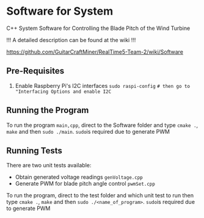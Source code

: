 # Software for System
C++ System Software for Controlling the Blade Pitch of the Wind Turbine

!!! A detailed description can be found at the wiki !!!

https://github.com/GuitarCraftMiner/RealTime5-Team-2/wiki/Software

## Pre-Requisites
1. Enable Raspberry Pi's I2C interfaces
```sudo raspi-config```
```# then go to "Interfacing Options and enable I2C```

## Running the Program
To run the program ```main,cpp```, direct to the Software folder and type ```cmake .```, ```make``` and then ```sudo ./main```.
```sudo```is required due to generate PWM

## Running Tests
There are two unit tests available:
- Obtain generated voltage readings ```genVoltage.cpp```
- Generate PWM for blade pitch angle control ```pwmSet.cpp```

To run the program, direct to the test folder and which unit test to run then type ```cmake .```, ```make``` and then ```sudo ./<name_of_program>```.
```sudo```is required due to generate PWM




